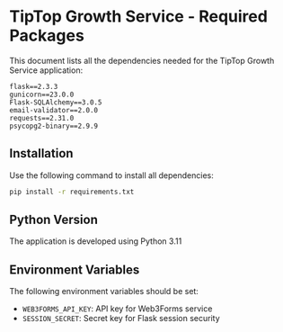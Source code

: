 # TipTop Growth Service - Required Packages

This document lists all the dependencies needed for the TipTop Growth Service application:

```
flask==2.3.3
gunicorn==23.0.0
Flask-SQLAlchemy==3.0.5
email-validator==2.0.0
requests==2.31.0
psycopg2-binary==2.9.9
```

## Installation

Use the following command to install all dependencies:

```bash
pip install -r requirements.txt
```

## Python Version

The application is developed using Python 3.11

## Environment Variables

The following environment variables should be set:
- `WEB3FORMS_API_KEY`: API key for Web3Forms service
- `SESSION_SECRET`: Secret key for Flask session security